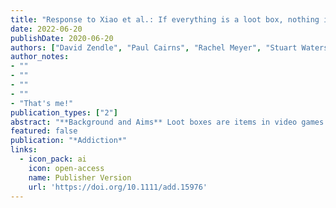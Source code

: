 ```yaml
---
title: "Response to Xiao et al.: If everything is a loot box, nothing is"
date: 2022-06-20
publishDate: 2020-06-20
authors: ["David Zendle", "Paul Cairns", "Rachel Meyer", "Stuart Waters", "Nick Ballou"]
author_notes:
- ""
- ""
- ""
- ""
- "That's me!"
publication_types: ["2"]
abstract: "**Background and Aims** Loot boxes are items in video games that may be bought for real-world money but provide ran- domized rewards. Formal similarities between loot boxes and gambling have led to concerns that they may provide a ‘gateway’ to gambling amongst children. However, the availability of loot boxes is unclear. This study aimed to determine what proportion of top-grossing video games contained loot boxes, and how many of those games were available to children. **Design, setting and cases** Survey of the 100 top-grossing games on both the Google Play store and the Apple App store, and the top 50 most-played games on Steam according to the data aggregator SteamSpy. Measurements The prevalence of loot boxes was measured for each platform outlined above, split by age rating. **Findings** A total of 58.0% of the top games on the Google Play store contained loot boxes, 59.0% of the top iPhone games contained loot boxes and 36.0% of the top games on the Steam store contained loot boxes; 93.1% of the Android games that featured loot boxes and 94.9% of the iPhone games that featured loot boxes were deemed suitable for children aged 12+. Age ratings were more conservative for desktop games. Only 38.8% of desktop games that featured loot boxes were available to children aged 12+. **Conclusions** Loot boxes appear to be prevalent in video games that are deemed suitable for children, especially on mobile platforms."
featured: false
publication: "*Addiction*"
links:
  - icon_pack: ai
    icon: open-access
    name: Publisher Version
    url: 'https://doi.org/10.1111/add.15976'
---
```


